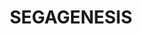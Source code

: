 ---
title: SEGAGENESIS
crosslinks:
- retrogaming
- Megadrive
- emulation
- LaserActive
- crtgaming
- livven
- tipofmyjoystick
---